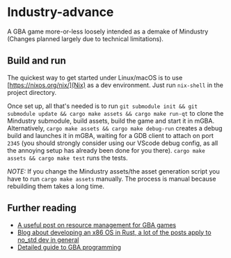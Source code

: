 # Industry-advance

A GBA game more-or-less loosely intended as a demake of Mindustry (Changes planned largely due to technical limitations).

## Build and run

The quickest way to get started under Linux/macOS is to use [https://nixos.org/nix/](Nix) as a dev environment. Just run `nix-shell` in the project directory.

Once set up, all that's needed is to run `git submodule init && git submodule update && cargo make assets && cargo make run-qt` to clone the Mindustry submodule, build assets, build the game and start it in mGBA. Alternatively, `cargo make assets && cargo make debug-run` creates a debug build and launches it in mGBA, waiting for a GDB client to attach on port `2345` (you should strongly consider using our VScode debug config, as all the annoying setup has already been done for you there).
`cargo make assets && cargo make test` runs the tests.

*NOTE:* If you change the Mindustry assets/the asset generation script you have to run `cargo make assets` manually. The process is manual because rebuilding them takes a long time.


## Further reading

* [A useful post on resource management for GBA games](https://www.gamasutra.com/view/feature/131491/gameboy_advance_resource_management.php?print=1)
* [Blog about developing an x86 OS in Rust, a lot of the posts apply to no_std dev in general](https://os.phil-opp.com)
* [Detailed guide to GBA programming](https://www.coranac.com/tonc)
